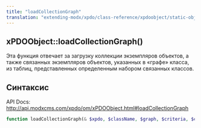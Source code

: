 ```yaml
---
title: "loadCollectionGraph"
translation: "extending-modx/xpdo/class-reference/xpdoobject/static-object-loaders/loadcollectiongraph"
---
```


## xPDOObject::loadCollectionGraph()

Эта функция отвечает за загрузку коллекции экземпляров объектов, а также связанных экземпляров объектов, указанных в «графе» класса, из таблиц, представленных определенным набором связанных классов.

## Синтаксис

API Docs: <http://api.modxcms.com/xpdo/om/xPDOObject.html#loadCollectionGraph>

```php
function loadCollectionGraph(& $xpdo, $className, $graph, $criteria, $cacheFlag)
```
